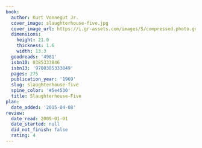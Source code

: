 ```yaml
---
book:
  author: Kurt Vonnegut Jr.
  cover_image: slaughterhouse-five.jpg
  cover_image_url: https://i.gr-assets.com/images/S/compressed.photo.goodreads.com/books/1440319389l/4981._SY160_.jpg
  dimensions:
    height: 21.0
    thickness: 1.6
    width: 13.3
  goodreads: '4981'
  isbn10: 0385333846
  isbn13: '9780385333849'
  pages: 275
  publication_year: '1969'
  slug: slaughterhouse-five
  spine_color: '#5e4530'
  title: Slaughterhouse-Five
plan:
  date_added: '2015-04-08'
review:
  date_read: 2009-01-01
  date_started: null
  did_not_finish: false
  rating: 4
---
```

